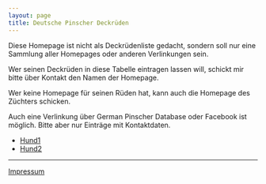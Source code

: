 ```yaml
---
layout: page
title: Deutsche Pinscher Deckrüden
---
```


Diese Homepage ist nicht als Deckrüdenliste gedacht, sondern soll nur eine Sammlung aller Homepages oder anderen Verlinkungen sein.

Wer seinen Deckrüden in diese Tabelle eintragen lassen will, schickt mir bitte über Kontakt den Namen der Homepage. 

Wer keine Homepage für seinen Rüden hat, kann auch die Homepage des Züchters schicken.

Auch eine Verlinkung über German Pinscher Database oder Facebook ist möglich. Bitte aber nur Einträge mit Kontaktdaten.



- [Hund1](www.google.de)
- [Hund2](www.google.de)


---

[Impressum](pages/impressum.html)
